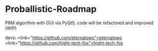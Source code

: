 <h1>Proballistic-Roadmap</h1>
PRM algorithm with GUI via PyQt5, code will be refactored and improved (WIP)

devs:
<link="https://github.com/eternalowo">eternalowo</link>
<link="https://github.com/hight-tech-fox">hight-tech-fox</link>

